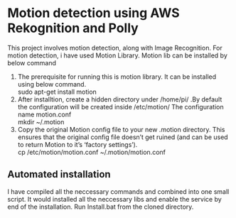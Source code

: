 # Motion detection using AWS Rekognition and Polly

This project involves motion detection, along with Image Recognition. For motion detection, i have used Motion Library. 
Motion lib can be installed by below command

1. The prerequisite for running this is motion library. It can be installed using below command. </br>
   sudo apt-get install motion
2. After installtion, create a hidden directory under /home/pi/ .By default the configuration will be created inside /etc/motion/
   The configuration name motion.conf </br>
   mkdir ~/.motion
3. Copy the original Motion config file to your new .motion directory.  This ensures that the original config file doesn’t get ruined        (and can be used to return Motion to it’s ‘factory settings’).</br>
   cp /etc/motion/motion.conf ~/.motion/motion.conf
   
## Automated installation
  I have compiled all the neccessary commands and combined into one small script. It would installed all the neccessary libs and enable the service by end of the installation. Run Install.bat from the cloned directory.
   
   

